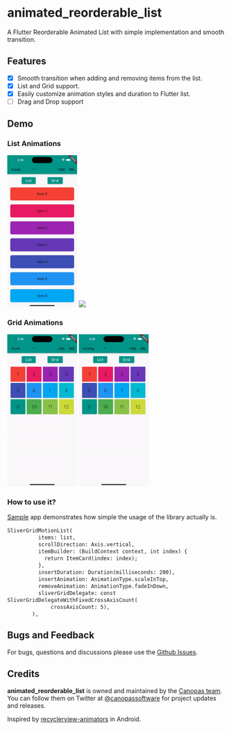 # animated_reorderable_list

A Flutter Reorderable Animated List with simple implementation and smooth transition.

## Features
- [x] Smooth transition when adding and removing items from the list.
- [x] List and Grid support.
- [x] Easily customize animation styles and duration to Flutter list.
- [ ] Drag and Drop support

## Demo

### List Animations
<img src="gif/demo.gif" width="32%"> <img src="gif/demo1.gif" width="32%"> 

### Grid Animations
<img src="gif/demo2.gif" width="32%"> <img src="gif/demo3.gif" width="32%">

### How to use it?
[Sample](https://github.com/canopas/animated_reorderable_list/tree/main/example) app demonstrates how simple the usage of the library actually is.

```
SliverGridMotionList(
          items: list,
          scrollDirection: Axis.vertical,
          itemBuilder: (BuildContext context, int index) {
            return ItemCard(index: index);
          },
          insertDuration: Duration(milliseconds: 200),
          insertAnimation: AnimationType.scaleInTop,
          removeAnimation: AnimationType.fadeInDown,
          sliverGridDelegate: const SliverGridDelegateWithFixedCrossAxisCount(
              crossAxisCount: 5),
        ),

```


## Bugs and Feedback
For bugs, questions and discussions please use the [Github Issues](https://github.com/canopas/animated_reorderable_list/issues).

## Credits
**animated_reorderable_list** is owned and maintained by the [Canopas team](https://canopas.com/). You can follow them on Twitter at [@canopassoftware](https://twitter.com/canopassoftware) for project updates and releases.

Inspired by [recyclerview-animators](https://github.com/wasabeef/recyclerview-animators) in Android.




